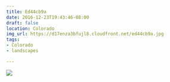 ```yaml
---
title: Ed44cb9a
date: 2016-12-23T19:43:46-08:00
draft: false
location: Colorado
img_url: https://d17enza3bfujl8.cloudfront.net/ed44cb9a.jpg
tags:
- Colorado
- landscapes

---
```


![](https://d17enza3bfujl8.cloudfront.net/ed44cb9a.jpg)
